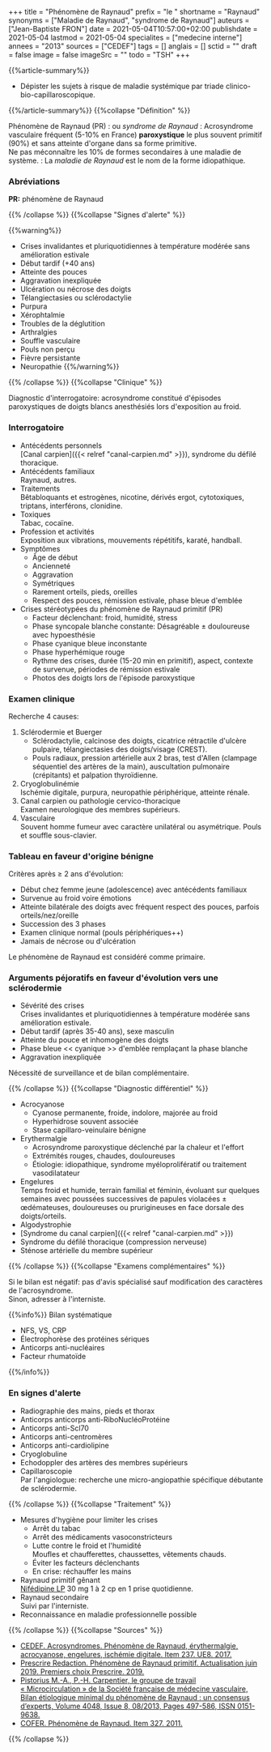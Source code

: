 +++
title = "Phénomène de Raynaud"
prefix = "le "
shortname = "Raynaud"
synonyms = ["Maladie de Raynaud", "syndrome de Raynaud"]
auteurs = ["Jean-Baptiste FRON"]
date = 2021-05-04T10:57:00+02:00
publishdate = 2021-05-04
lastmod = 2021-05-04
specialites = ["medecine interne"]
annees = "2013"
sources = ["CEDEF"]
tags = []
anglais = []
sctid = ""
draft = false
image = false
imageSrc = ""
todo = "TSH"
+++

{{%article-summary%}}

- Dépister les sujets à risque de maladie systémique par triade clinico-bio-capillaroscopique.

{{%/article-summary%}}
{{%collapse "Définition" %}}

Phénomène de Raynaud (PR)
: ou *syndrome de Raynaud*
: Acrosyndrome vasculaire fréquent (5-10% en France) **paroxystique** le plus souvent primitif (90%) et sans atteinte d'organe dans sa forme primitive.  
Ne pas méconnaître les 10% de formes secondaires à une maladie de système.
: La *maladie de Raynaud* est le nom de la forme idiopathique.

### Abréviations

**PR:** phénomène de Raynaud

{{% /collapse %}}
{{%collapse "Signes d'alerte" %}}

{{%warning%}}

- Crises invalidantes et pluriquotidiennes à température modérée sans amélioration estivale
- Début tardif (+40 ans)
- Atteinte des pouces
- Aggravation inexpliquée
- Ulcération ou nécrose des doigts
- Télangiectasies ou sclérodactylie
- Purpura
- Xérophtalmie
- Troubles de la déglutition
- Arthralgies
- Souffle vasculaire
- Pouls non perçu
- Fièvre persistante
- Neuropathie
{{%/warning%}}

{{% /collapse %}}
{{%collapse "Clinique" %}}

Diagnostic d'interrogatoire: acrosyndrome constitué d'épisodes paroxystiques de doigts blancs anesthésiés lors d'exposition au froid.

### Interrogatoire

- Antécédents personnels  
[Canal carpien]({{< relref "canal-carpien.md" >}}), syndrome du défilé thoracique.
- Antécédents familiaux  
Raynaud, autres.
- Traitements  
Bêtabloquants et estrogènes, nicotine, dérivés ergot, cytotoxiques, triptans, interférons, clonidine.
- Toxiques  
Tabac, cocaïne.
- Profession et activités  
Exposition aux vibrations, mouvements répétitifs, karaté, handball.
- Symptômes
  - Âge de début
  - Ancienneté
  - Aggravation
  - Symétriques
  - Rarement orteils, pieds, oreilles
  - Respect des pouces, rémission estivale, phase bleue d'emblée
- Crises stéréotypées du phénomène de Raynaud primitif (PR)
  - Facteur déclenchant: froid, humidité, stress
  - Phase syncopale blanche constante: Désagréable ± douloureuse avec hypoesthésie
  - Phase cyanique bleue inconstante
  - Phase hyperhémique rouge
  - Rythme des crises, durée (15-20 min en primitif), aspect, contexte de survenue, périodes de rémission estivale
  - Photos des doigts lors de l'épisode paroxystique

### Examen clinique

Recherche 4 causes:

1. Sclérodermie et Buerger
    - Sclérodactylie, calcinose des doigts, cicatrice rétractile d'ulcère pulpaire, télangiectasies des doigts/visage (CREST).
    - Pouls radiaux, pression artérielle aux 2 bras, test d'Allen (clampage séquentiel des artères de la main), auscultation pulmonaire (crépitants) et palpation thyroïdienne.
1. Cryoglobulinémie  
Ischémie digitale, purpura, neuropathie périphérique, atteinte rénale.
1. Canal carpien ou pathologie cervico-thoracique  
Examen neurologique des membres supérieurs.
1. Vasculaire  
Souvent homme fumeur avec caractère unilatéral ou asymétrique. Pouls et souffle sous-clavier.

### Tableau en faveur d'origine bénigne

Critères après ≥ 2 ans d'évolution:

- Début chez femme jeune (adolescence) avec antécédents familiaux
- Survenue au froid voire émotions
- Atteinte bilatérale des doigts avec fréquent respect des pouces, parfois orteils/nez/oreille
- Succession des 3 phases
- Examen clinique normal (pouls périphériques++)
- Jamais de nécrose ou d'ulcération

Le phénomène de Raynaud est considéré comme primaire.

### Arguments péjoratifs en faveur d'évolution vers une sclérodermie

- Sévérité des crises  
Crises invalidantes et pluriquotidiennes à température modérée sans amélioration estivale.
- Début tardif (après 35-40 ans), sexe masculin
- Atteinte du pouce et inhomogène des doigts
- Phase bleue << cyanique >> d'emblée remplaçant la phase blanche
- Aggravation inexpliquée

Nécessité de surveillance et de bilan complémentaire.

{{% /collapse %}}
{{%collapse "Diagnostic différentiel" %}}

- Acrocyanose  
  - Cyanose permanente, froide, indolore, majorée au froid
  - Hyperhidrose souvent associée
  - Stase capillaro-veinulaire bénigne
- Erythermalgie
  - Acrosyndrome paroxystique déclenché par la chaleur et l'effort
  - Extrémités rouges, chaudes, douloureuses
  - Étiologie: idiopathique, syndrome myéloprolifératif ou traitement vasodilatateur
- Engelures  
Temps froid et humide, terrain familial et féminin, évoluant sur quelques semaines avec poussées successives de papules violacées ± œdémateuses, douloureuses ou prurigineuses en face dorsale des doigts/orteils.
- Algodystrophie
- [Syndrome du canal carpien]({{< relref "canal-carpien.md" >}})
- Syndrome du défilé thoracique (compression nerveuse)
- Sténose artérielle du membre supérieur

{{% /collapse %}}
{{%collapse "Examens complémentaires" %}}

Si le bilan est négatif: pas d'avis spécialisé sauf modification des caractères de l'acrosyndrome.  
Sinon, adresser à l'interniste.

{{%info%}}
Bilan systématique

- NFS, VS, CRP
- Électrophorèse des protéines sériques
- Anticorps anti-nucléaires
- Facteur rhumatoïde

{{%/info%}}

### En signes d'alerte

- Radiographie des mains, pieds et thorax
- Anticorps anticorps anti-RiboNucléoProtéine
- Anticorps anti-Scl70
- Anticorps anti-centromères
- Anticorps anti-cardiolipine
- Cryoglobuline
- Echodoppler des artères des membres supérieurs
- Capillaroscopie  
Par l'angiologue: recherche une micro-angiopathie spécifique débutante de sclérodermie.

{{% /collapse %}}
{{%collapse "Traitement" %}}

- Mesures d'hygiène pour limiter les crises
  - Arrêt du tabac
  - Arrêt des médicaments vasoconstricteurs
  - Lutte contre le froid et l'humidité  
  Moufles et chaufferettes, chaussettes, vêtements chauds.
  - Éviter les facteurs déclenchants
  - En crise: réchauffer les mains
- Raynaud primitif gênant  
[Nifédipine LP](https://base-donnees-publique.medicaments.gouv.fr/affichageDoc.php?specid=66932763&typedoc=R) 30 mg 1 à 2 cp en 1 prise quotidienne.
- Raynaud secondaire  
Suivi par l'interniste.
- Reconnaissance en maladie professionnelle possible

{{% /collapse %}}
{{%collapse "Sources" %}}

- [CEDEF. Acrosyndromes. Phénomène de Raynaud, érythermalgie, acrocyanose, engelures, ischémie digitale. Item 237. UE8. 2017.](https://undf.cedef.org/fr/document/Acrosyndromes.-Ph%C3%A9nom%C3%A8ne-de-Raynaud,-%C3%A9rythermalgie,-acrocyanose,-engelures,-isch%C3%A9mie-digitale)
- [Prescrire Redaction. Phénomène de Raynaud primitif. Actualisation juin 2019. Premiers choix Prescrire. 2019.](https://prescrire.org/)
- [Pistorius M.-A., P.-H. Carpentier, le groupe de travail « Microcirculation » de la Société française de médecine vasculaire, Bilan étiologique minimal du phénomène de Raynaud : un consensus d’experts, Volume 4048, Issue 8, 08/2013, Pages 497-586, ISSN 0151-9638.](https://doi.org/10.1016/j.annder.2015.04.001)
- [COFER. Phénomène de Raynaud. Item 327. 2011.](http://campus.cerimes.fr/rhumatologie/enseignement/rhumato40/site/html/cours.pdf)

{{% /collapse %}}

